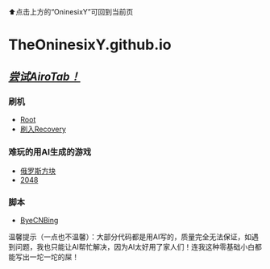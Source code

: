 ⬆点击上方的“OninesixY”可回到当前页

# TheOninesixY.github.io

## [*尝试AiroTab！*](AiroTab)

### **刷机**

- [Root](Flashing/Root)
- [刷入Recovery](Flashing/FlashRecovery)

### **难玩的用AI生成的游戏**

- [俄罗斯方块](Game/Tetris)
- [2048](Game/2048)

### **脚本**

- [ByeCNBing](Script/ByeCNBing)

温馨提示（一点也不温馨）：大部分代码都是用AI写的，质量完全无法保证，如遇到问题，我也只能让AI帮忙解决，因为AI太好用了家人们！连我这种零基础小白都能写出一坨一坨的屎！
